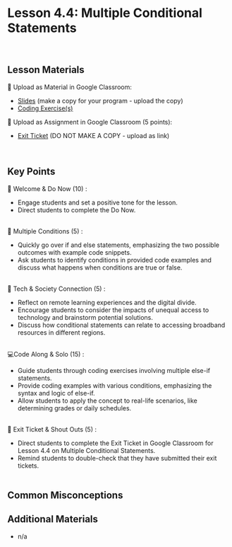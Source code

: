 # Lesson 4.4: Multiple Conditional Statements

<br>

## Lesson Materials

📖 Upload as Material in Google Classroom:
- [Slides](https://docs.google.com/presentation/d/1Ft4PSJRuYPi6-ebLr3BZlYHbFBFya8j3eP1MoHp_yto/edit?usp=sharing) (make a copy for your program - upload the copy)
- [Coding Exercise(s)](https://github.com/itscodenation/int-u4l4-23-24-student-exercises)

📝 Upload as Assignment in Google Classroom (5 points):
- [Exit Ticket](https://forms.gle/BMchacE6sKtLBM138) (DO NOT MAKE A COPY - upload as link)

<br>


## Key Points

👋 Welcome & Do Now (10) :
- Engage students and set a positive tone for the lesson.
- Direct students to complete the Do Now.<br><br>

🔀 Multiple Conditions (5) :
- Quickly go over if and else statements, emphasizing the two possible outcomes with example code snippets.
- Ask students to identify conditions in provided code examples and discuss what happens when conditions are true or false.<br><br>

🔗 Tech & Society Connection (5) : 
- Reflect on remote learning experiences and the digital divide.
- Encourage students to consider the impacts of unequal access to technology and brainstorm potential solutions.
- Discuss how conditional statements can relate to accessing broadband resources in different regions.<br><br>

💻Code Along & Solo (15) : 
- Guide students through coding exercises involving multiple else-if statements.
- Provide coding examples with various conditions, emphasizing the syntax and logic of else-if.
- Allow students to apply the concept to real-life scenarios, like determining grades or daily schedules.<br><br>

👋 Exit Ticket & Shout Outs (5) :
- Direct students to complete the Exit Ticket in Google Classroom for Lesson 4.4 on Multiple Conditional Statements.
- Remind students to double-check that they have submitted their exit tickets.<br><br>


## Common Misconceptions



## Additional Materials
- n/a

